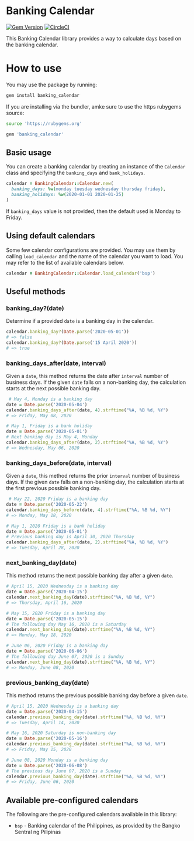 # Banking Calendar

[![Gem Version](https://badge.fury.io/rb/banking_calendar.svg)](https://badge.fury.io/rb/banking_calendar)
[![CircleCI](https://circleci.com/gh/paymongo/banking_calendar.svg?style=svg)](https://circleci.com/gh/paymongo/banking_calendar)

This Banking Calendar library provides a way to calculate days based on the banking calendar.

# How to use

You may use the package by running:

```sh
gem install banking_calendar
```

If you are installing via the bundler, amke sure to use the https rubygems source:

```sh
source 'https://rubygems.org'

gem 'banking_calendar'
```
## Basic usage

You can create a banking calendar by creating an instance of the `Calendar` class and specifying
the `banking_days` and `bank_holidays`.

```ruby
calendar = BankingCalendar::Calendar.new(
  banking_days: %w(monday tuesday wednesday thursday friday),
  banking_holidays: %w(2020-01-01 2020-01-25)
)
```
If `banking_days` value is not provided, then the default used is Monday to Friday.

## Using default calendars

Some few calendar configurations are provided. You may use them by calling `load_calendar` and
the name of the calendar you want to load. You may refer to the list of available calendars below.

```ruby
calendar = BankingCalendar::Calendar.load_calendar('bsp')
```

## Useful methods

### banking_day?(date)
Determine if a provided `date` is a banking day in the calendar.

```ruby
calendar.banking_day?(Date.parse('2020-05-01'))
# => false
calendar.banking_day?(Date.parse('15 April 2020'))
# => true
```

### banking_days_after(date, interval)
Given a `date`, this method returns the date after `interval` number of business days. If the given
`date` falls on a non-banking day, the calculation starts at the next possible banking day.

```ruby
 # May 4, Monday is a banking day
date = Date.parse('2020-05-04')
calendar.banking_days_after(date, 4).strftime("%A, %B %d, %Y")
# => Friday, May 08, 2020

# May 1, Friday is a bank holiday
date = Date.parse('2020-05-01')
# Next banking day is May 4, Monday
calendar.banking_days_after(date, 2).strftime("%A, %B %d, %Y")
# => Wednesday, May 06, 2020
```

### banking_days_before(date, interval)
Given a `date`, this method returns the prior `interval` number of business days. If the given
`date` falls on a non-banking day, the calculation starts at the first previous possible banking day.

```ruby
 # May 22, 2020 Friday is a banking day
date = Date.parse('2020-05-22')
calendar.banking_days_before(date, 4).strftime("%A, %B %d, %Y")
# => Monday, May 18, 2020

# May 1, 2020 Friday is a bank holiday
date = Date.parse('2020-05-01')
# Previous banking day is April 30, 2020 Thursday
calendar.banking_days_after(date, 2).strftime("%A, %B %d, %Y")
# => Tuesday, April 28, 2020
```

### next_banking_day(date)
This method returns the next possible banking day after a given `date`.

```ruby
# April 15, 2020 Wednesday is a banking day
date = Date.parse('2020-04-15')
calendar.next_banking_day(date).strftime("%A, %B %d, %Y")
# => Thursday, April 16, 2020

# May 15, 2020 Friday is a banking day
date = Date.parse('2020-05-15')
# The following day May 16, 2020 is a Saturday
calendar.next_banking_day(date).strftime("%A, %B %d, %Y")
# => Monday, May 18, 2020

# June 06, 2020 Friday is a banking day
date = Date.parse('2020-06-06')
# The following day June 07, 2020 is a Sunday
calendar.next_banking_day(date).strftime("%A, %B %d, %Y")
# => Monday, June 08, 2020
```

### previous_banking_day(date)
This method returns the previous possible banking day before a given `date`.

```ruby
# April 15, 2020 Wednesday is a banking day
date = Date.parse('2020-04-15')
calendar.previous_banking_day(date).strftime("%A, %B %d, %Y")
# => Tuesday, April 14, 2020

# May 16, 2020 Saturday is non-banking day
date = Date.parse('2020-05-16')
calendar.previous_banking_day(date).strftime("%A, %B %d, %Y")
# => Friday, May 15, 2020

# June 08, 2020 Monday is a banking day
date = Date.parse('2020-06-08')
# The previous day June 07, 2020 is a Sunday
calendar.previous_banking_day(date).strftime("%A, %B %d, %Y")
# => Friday, June 06, 2020
```

## Available pre-configured calendars

The following are the pre-configured calendars available in this library:

  - `bsp` - Banking calendar of the Philippines, as provided by the Bangko Sentral ng Pilipinas
